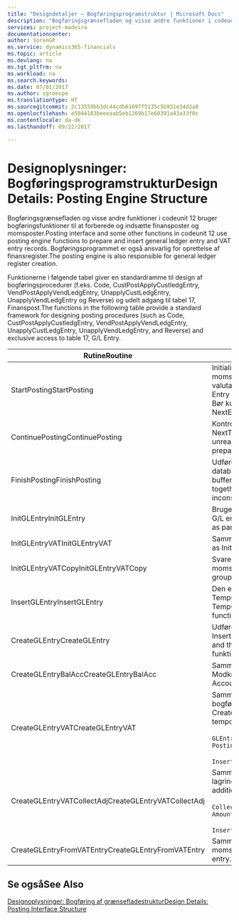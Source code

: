 ```yaml
---
title: "Designdetaljer – Bogføringsprogramstruktur | Microsoft Docs"
description: "Bogføringsgrænsefladen og visse andre funktioner i codeunit 12 bruger bogføringsfunktioner til at forberede og indsætte finansposter og momsposter. Bogføringsprogrammet er også ansvarlig for oprettelse af finansregister."
services: project-madeira
documentationcenter: 
author: SorenGP
ms.service: dynamics365-financials
ms.topic: article
ms.devlang: na
ms.tgt_pltfrm: na
ms.workload: na
ms.search.keywords: 
ms.date: 07/01/2017
ms.author: sgroespe
ms.translationtype: HT
ms.sourcegitcommit: 2c13559bb3dc44cdb61697f5135c5b931e34d2a8
ms.openlocfilehash: e5044183beeeaab5eb1269b17e60391a43a33f0c
ms.contentlocale: da-dk
ms.lasthandoff: 09/22/2017

---
```

# <a name="design-details-posting-engine-structure"></a><span data-ttu-id="5d15c-104">Designoplysninger: Bogføringsprogramstruktur</span><span class="sxs-lookup"><span data-stu-id="5d15c-104">Design Details: Posting Engine Structure</span></span>
<span data-ttu-id="5d15c-105">Bogføringsgrænsefladen og visse andre funktioner i codeunit 12 bruger bogføringsfunktioner til at forberede og indsætte finansposter og momsposter.</span><span class="sxs-lookup"><span data-stu-id="5d15c-105">Posting interface and some other functions in codeunit 12 use posting engine functions to prepare and insert general ledger entry and VAT entry records.</span></span> <span data-ttu-id="5d15c-106">Bogføringsprogrammet er også ansvarlig for oprettelse af finansregister.</span><span class="sxs-lookup"><span data-stu-id="5d15c-106">The posting engine is also responsible for general ledger register creation.</span></span>  
  
 <span data-ttu-id="5d15c-107">Funktionerne i følgende tabel giver en standardramme til design af bogføringsprocedurer (f.eks. Code, CustPostApplyCustledgEntry, VendPostApplyVendLedgEntry, UnapplyCustLedgEntry, UnapplyVendLedgEntry og Reverse) og udelt adgang til tabel 17, Finanspost.</span><span class="sxs-lookup"><span data-stu-id="5d15c-107">The functions in the following table provide a standard framework for designing posting procedures (such as Code, CustPostApplyCustledgEntry, VendPostApplyVendLedgEntry, UnapplyCustLedgEntry, UnapplyVendLedgEntry, and Reverse) and exclusive access to table 17, G/L Entry.</span></span>  
  
|<span data-ttu-id="5d15c-108">Rutine</span><span class="sxs-lookup"><span data-stu-id="5d15c-108">Routine</span></span>|<span data-ttu-id="5d15c-109">Description</span><span class="sxs-lookup"><span data-stu-id="5d15c-109">Description</span></span>|  
|-------------|---------------------------------------|  
|<span data-ttu-id="5d15c-110">StartPosting</span><span class="sxs-lookup"><span data-stu-id="5d15c-110">StartPosting</span></span>|<span data-ttu-id="5d15c-111">Initialiserer bufferen TempGLEntryBuf for bogføring, låser finanspost- og momsposttabeller og initialiserer regnskabsperiode, finansjournal og valutakurs.</span><span class="sxs-lookup"><span data-stu-id="5d15c-111">Initializes posting buffer TempGLEntryBuf, locks G/L Entry and VAT Entry tables, and initializes Accounting Period, G/L Register, and Exchange Rate.</span></span> <span data-ttu-id="5d15c-112">Bør kun kaldes én gang, så NextEntryNo er 0.</span><span class="sxs-lookup"><span data-stu-id="5d15c-112">Should be called only once, then NextEntryNo is 0.</span></span>|  
|<span data-ttu-id="5d15c-113">ContinuePosting</span><span class="sxs-lookup"><span data-stu-id="5d15c-113">ContinuePosting</span></span>|<span data-ttu-id="5d15c-114">Kontrollerer og bogfører urealiseret moms for tidligere transaktionsforøgelse NextTransactionNo og forbereder bogføring af næste linje.</span><span class="sxs-lookup"><span data-stu-id="5d15c-114">Checks and posts unrealized VAT for previous transaction increment NextTransactionNo and prepares post of next line.</span></span>|  
|<span data-ttu-id="5d15c-115">FinishPosting</span><span class="sxs-lookup"><span data-stu-id="5d15c-115">FinishPosting</span></span>|<span data-ttu-id="5d15c-116">Udfører bogføring ved at indsætte finansposter fra midlertidig buffer i databasetabellen.</span><span class="sxs-lookup"><span data-stu-id="5d15c-116">Completes posting by inserting G/L entries from temporary buffer into database table.</span></span> <span data-ttu-id="5d15c-117">Bruges altid sammen med StartPosting.</span><span class="sxs-lookup"><span data-stu-id="5d15c-117">Always used together with StartPosting.</span></span> <span data-ttu-id="5d15c-118">Kontrollerer for uoverensstemmelser.</span><span class="sxs-lookup"><span data-stu-id="5d15c-118">Checks for inconsistencies.</span></span>|  
|<span data-ttu-id="5d15c-119">InitGLEntry</span><span class="sxs-lookup"><span data-stu-id="5d15c-119">InitGLEntry</span></span>|<span data-ttu-id="5d15c-120">Bruges til at initialisere ny finanspost for finanskladdelinje.</span><span class="sxs-lookup"><span data-stu-id="5d15c-120">Used to initialize new G/L entry for Gen. Jnl Line.</span></span> <span data-ttu-id="5d15c-121">Returnerer GLEntry som parameter.</span><span class="sxs-lookup"><span data-stu-id="5d15c-121">Returns GLEntry as parameter.</span></span>|  
|<span data-ttu-id="5d15c-122">InitGLEntryVAT</span><span class="sxs-lookup"><span data-stu-id="5d15c-122">InitGLEntryVAT</span></span>|<span data-ttu-id="5d15c-123">Samme som InitGLEntry, men tildeler også modkonto og SummarizeVAT.</span><span class="sxs-lookup"><span data-stu-id="5d15c-123">Same as InitGLEntry, but also assigns Bal. Account No. and SummarizeVAT.</span></span>|  
|<span data-ttu-id="5d15c-124">InitGLEntryVATCopy</span><span class="sxs-lookup"><span data-stu-id="5d15c-124">InitGLEntryVATCopy</span></span>|<span data-ttu-id="5d15c-125">Svarer til InitGLEntryVAT, men kopieret også bogføringsgruppedata fra momspost før SummarizeVAT.</span><span class="sxs-lookup"><span data-stu-id="5d15c-125">Similar to InitGLEntryVAT, but also copies posting groups data from VAT Entry before SummarizeVAT.</span></span>|  
|<span data-ttu-id="5d15c-126">InsertGLEntry</span><span class="sxs-lookup"><span data-stu-id="5d15c-126">InsertGLEntry</span></span>|<span data-ttu-id="5d15c-127">Den eneste funktion, der indsætter finansposten i tabellen med globale TempGLEntryBuf.</span><span class="sxs-lookup"><span data-stu-id="5d15c-127">The only function that inserts G/L entry into global TempGLEntryBuf table.</span></span> <span data-ttu-id="5d15c-128">Brug altid denne funktion til Indsættelse.</span><span class="sxs-lookup"><span data-stu-id="5d15c-128">Always use this function for insert.</span></span>|  
|<span data-ttu-id="5d15c-129">CreateGLEntry</span><span class="sxs-lookup"><span data-stu-id="5d15c-129">CreateGLEntry</span></span>|<span data-ttu-id="5d15c-130">Udfører en InitGLEntry, tildeler ekstra valutabeløb og udfører derefter InsertGLEntry.</span><span class="sxs-lookup"><span data-stu-id="5d15c-130">Performs an InitGLEntry, assigns Additional Currency Amount, and then performs InsertGLEntry.</span></span> <span data-ttu-id="5d15c-131">Erstatter flere kodelinjer med et enkelt funktionskald.</span><span class="sxs-lookup"><span data-stu-id="5d15c-131">Replaces several lines of code with a single function call.</span></span>|  
|<span data-ttu-id="5d15c-132">CreateGLEntryBalAcc</span><span class="sxs-lookup"><span data-stu-id="5d15c-132">CreateGLEntryBalAcc</span></span>|<span data-ttu-id="5d15c-133">Samme som CreateGLEntry, men tildeler også Modkontotype og Modkonto.</span><span class="sxs-lookup"><span data-stu-id="5d15c-133">Same as CreateGLEntry, but also assigns Bal. Account Type and Bal. Account No.</span></span>|  
|<span data-ttu-id="5d15c-134">CreateGLEntryVAT</span><span class="sxs-lookup"><span data-stu-id="5d15c-134">CreateGLEntryVAT</span></span>|<span data-ttu-id="5d15c-135">Samme som CreateGLEntry, men med yderligere behandling for bogføringsgrupper og lagring til den midlertidige momsbuffer:</span><span class="sxs-lookup"><span data-stu-id="5d15c-135">Same as CreateGLEntry, but with additional processing for posting groups and saving to temporary VAT buffer:</span></span><br /><br /> `GLEntry.CopyPostingGroupsFromDtldCVBuf(DtldCVLedgEntryBuf,GenJnlLine."Gen. Posting Type");`<br /><br /> `InsertVATEntriesFromTemp(DtldCVLedgEntryBuf,GLEntry);`|  
|<span data-ttu-id="5d15c-136">CreateGLEntryVATCollectAdj</span><span class="sxs-lookup"><span data-stu-id="5d15c-136">CreateGLEntryVATCollectAdj</span></span>|<span data-ttu-id="5d15c-137">Samme som CreateGLEntry, men med yderligere samling af justeringer og lagring til den midlertidige momsbuffer:</span><span class="sxs-lookup"><span data-stu-id="5d15c-137">Same as CreateGLEntry, but with additional collection of adjustments and saving to temporary VAT buffer:</span></span><br /><br /> `CollectAdjustment(AdjAmount,GLEntry.Amount,GLEntry."Additional-Currency Amount",OriginalDateSet);`<br /><br /> `InsertVATEntriesFromTemp(DtldCVLedgEntryBuf,GLEntry);`|  
|<span data-ttu-id="5d15c-138">CreateGLEntryFromVATEntry</span><span class="sxs-lookup"><span data-stu-id="5d15c-138">CreateGLEntryFromVATEntry</span></span>|<span data-ttu-id="5d15c-139">Samme som CreateGLEntry, men kopierer også bogføringsgrupper fra momspost.</span><span class="sxs-lookup"><span data-stu-id="5d15c-139">Same as CreateGLEntry, but also copies posting groups from VAT entry.</span></span>|  
  
## <a name="see-also"></a><span data-ttu-id="5d15c-140">Se også</span><span class="sxs-lookup"><span data-stu-id="5d15c-140">See Also</span></span>  
 [<span data-ttu-id="5d15c-141">Designoplysninger: Bogføring af grænsefladestruktur</span><span class="sxs-lookup"><span data-stu-id="5d15c-141">Design Details: Posting Interface Structure</span></span>](design-details-posting-interface-structure.md)
